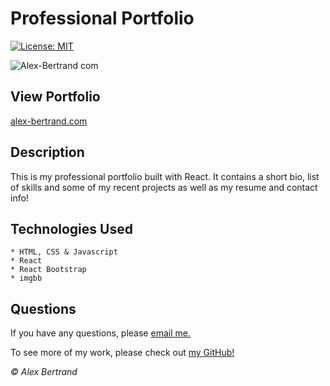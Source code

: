 # Professional Portfolio
[![License: MIT](https://img.shields.io/badge/License-MIT-yellow.svg)](https://opensource.org/licenses/MIT)

![Alex-Bertrand com](https://user-images.githubusercontent.com/65721950/103490396-7de7e400-4de9-11eb-8faf-72358b8b02b4.png)

## View Portfolio
[alex-bertrand.com](https://alex-bertrand.com/)
## Description
This is my professional portfolio built with React.  It contains a short bio, list of skills and some of my recent projects as well as my resume and contact info! 


## Technologies Used
    * HTML, CSS & Javascript
    * React
    * React Bootstrap
    * imgbb

## Questions
If you have any questions, please [email me.](mailto:alex.m.bertrand@gmail.com)

To see more of my work, please check out [my GitHub!](https://github.com/ambertrand)

*&copy; Alex Bertrand*
